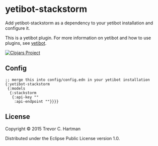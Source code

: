 # yetibot-stackstorm

Add yetibot-stackstorm as a dependency to your yetibot installation and
configure it.

This is a yetibot plugin. For more information on yetibot and how to use
plugins, see [yetibot](https://github.com/devth/yetibot).

[![Clojars Project](http://clojars.org/yetibot-stackstorm/latest-version.svg)](http://clojars.org/yetibot-stackstorm)

## Config

```edn
;; merge this into config/config.edn in your yetibot installation
{:yetibot-stackstorm
 {:models
  {:stackstorm
   {:api-key ""
    :api-endpoint ""}}}}
```

## License

Copyright © 2015 Trevor C. Hartman

Distributed under the Eclipse Public License version 1.0.
